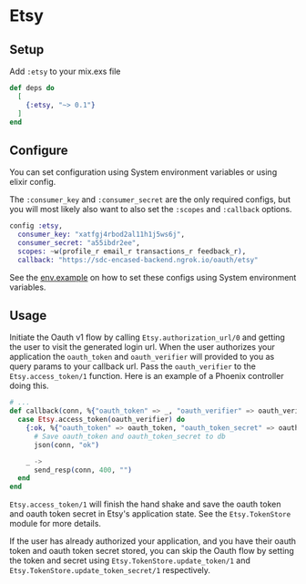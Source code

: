 # Etsy 

## Setup

Add `:etsy` to your mix.exs file

```elixir
def deps do
  [
    {:etsy, "~> 0.1"}
  ]
end
```

## Configure
You can set configuration using System environment variables 
or using elixir config.

The `:consumer_key` and `:consumer_secret` are the only required configs, but you 
will most likely also want to also set the `:scopes` and `:callback` options.

```elixir
config :etsy,
  consumer_key: "xatfgj4rbod2al11h1j5ws6j",
  consumer_secret: "a55ibdr2ee",
  scopes: ~w(profile_r email_r transactions_r feedback_r),
  callback: "https://sdc-encased-backend.ngrok.io/oauth/etsy"
```

See the [env.example](https://github.com/spencerdcarlson/etsy/blob/master/env.example) on 
how to set these configs using System environment variables.

## Usage

Initiate the Oauth v1 flow by calling
`Etsy.authorization_url/0` and getting the user to visit the generated login url.
When the user authorizes your application the `oauth_token` and `oauth_verifier` will provided to you 
as query params to your callback url. Pass the `oauth_verifier` to the `Etsy.access_token/1` function. 
Here is an example of a Phoenix controller doing this.

```elixir
# ...
def callback(conn, %{"oauth_token" => _, "oauth_verifier" => oauth_verifier}) do
  case Etsy.access_token(oauth_verifier) do
    {:ok, %{"oauth_token" => oauth_token, "oauth_token_secret" => oauth_token_secret}} ->
      # Save oauth_token and oauth_token_secret to db
      json(conn, "ok")

    _ ->
      send_resp(conn, 400, "")
  end
end
```
`Etsy.access_token/1` will finish the hand shake and save the oauth token and oauth token secret 
in Etsy's application state. See the `Etsy.TokenStore` module for more details.

If the user has already authorized your application, and you have their oauth token and oauth token secret stored,
you can skip the Oauth flow by setting the token and secret 
using `Etsy.TokenStore.update_token/1` and `Etsy.TokenStore.update_token_secret/1` respectively.

 